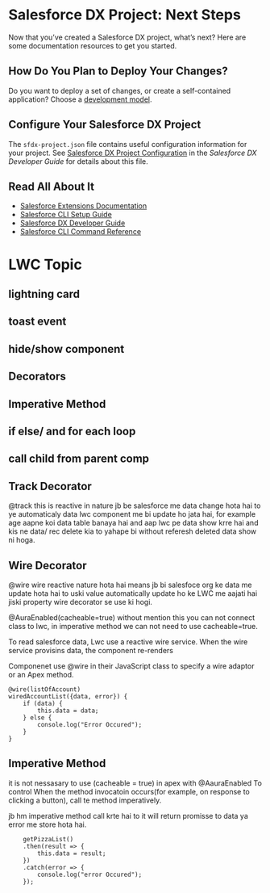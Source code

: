 # Salesforce DX Project: Next Steps

Now that you’ve created a Salesforce DX project, what’s next? Here are some documentation resources to get you started.

## How Do You Plan to Deploy Your Changes?

Do you want to deploy a set of changes, or create a self-contained application? Choose a [development model](https://developer.salesforce.com/tools/vscode/en/user-guide/development-models).

## Configure Your Salesforce DX Project

The `sfdx-project.json` file contains useful configuration information for your project. See [Salesforce DX Project Configuration](https://developer.salesforce.com/docs/atlas.en-us.sfdx_dev.meta/sfdx_dev/sfdx_dev_ws_config.htm) in the _Salesforce DX Developer Guide_ for details about this file.

## Read All About It

- [Salesforce Extensions Documentation](https://developer.salesforce.com/tools/vscode/)
- [Salesforce CLI Setup Guide](https://developer.salesforce.com/docs/atlas.en-us.sfdx_setup.meta/sfdx_setup/sfdx_setup_intro.htm)
- [Salesforce DX Developer Guide](https://developer.salesforce.com/docs/atlas.en-us.sfdx_dev.meta/sfdx_dev/sfdx_dev_intro.htm)
- [Salesforce CLI Command Reference](https://developer.salesforce.com/docs/atlas.en-us.sfdx_cli_reference.meta/sfdx_cli_reference/cli_reference.htm)


# LWC Topic 

## lightning card
## toast event
## hide/show component
## Decorators
## Imperative Method
## if else/ and for each loop
## call child from parent comp


## Track Decorator

@track
this is reactive in nature jb be salesforce me data change hota hai to ye automaticaly data lwc component me bi update ho jata hai, for example age aapne koi data table banaya hai and aap lwc pe data show krre hai and kis ne data/ rec delete kia to yahape bi without referesh deleted data show ni hoga.


## Wire Decorator
 
@wire
wire reactive nature hota hai means jb bi salesfoce org ke data me update hota hai to uski value automatically update ho ke LWC me aajati hai jiski property wire decorator se use ki hogi.

@AuraEnabled(cacheable=true) without mention this you can not connect class to lwc, in imperative method we can not need to use cacheable=true.


To read salesforce data, Lwc use a reactive wire service. When the wire service provisins data, the component re-renders

Componenet use @wire in their JavaScript class to specify a wire adaptor or an Apex method.

    @wire(listOfAccount)
    wiredAccountList({data, error}) {
        if (data) {
            this.data = data;   
        } else {
            console.log("Error Occured");
        }
    }


## Imperative Method
it is not nessasary to use (cacheable = true) in apex with @AauraEnabled
To control When the method invocatoin occurs(for example, on response to clicking a button), call te method imperatively.

jb hm imperative method call krte hai to it will return promisse to data ya error me store hota hai.

        getPizzaList()
        .then(result => {
            this.data = result;
        })
        .catch(error => {
            console.log("error Occured");
        });
